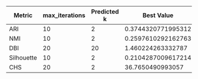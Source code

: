| Metric | max_iterations | Predicted k | Best Value |
|---|---|---|---|
| ARI | 10 | 2 | 0.3744320771995312 |
| NMI | 10 | 2 | 0.2597610292162763 |
| DBI | 20 | 20 | 1.460224263332787 |
| Silhouette | 10 | 2 | 0.2104287009617214 |
| CHS | 20 | 2 | 36.7650490993057 |
